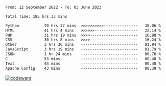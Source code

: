 <!--START_SECTION:waka-->

```txt
From: 12 September 2022 - To: 03 June 2023

Total Time: 185 hrs 33 mins

Python           70 hrs 37 mins  >>>>>>>>>>---------------   38.06 %
HTML             41 hrs 4 mins   >>>>>>-------------------   22.14 %
PHP              31 hrs 19 mins  >>>>---------------------   16.88 %
CSS              30 hrs 8 mins   >>>>---------------------   16.24 %
Other            3 hrs 36 mins   -------------------------   01.94 %
JavaScript       3 hrs 19 mins   -------------------------   01.79 %
JSON             1 hr 24 mins    -------------------------   00.76 %
C                53 mins         -------------------------   00.48 %
Text             44 mins         -------------------------   00.40 %
Apache Config    43 mins         -------------------------   00.39 %
```

<!--END_SECTION:waka-->
[![codewars](https://www.codewars.com/users/Delitel/badges/large)](https://www.codewars.com/users/Delitel)   

